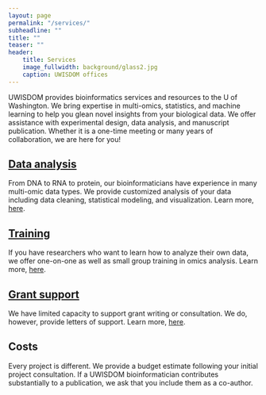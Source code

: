 ```yaml
---
layout: page
permalink: "/services/"
subheadline: ""
title: ""
teaser: ""
header:
    title: Services
    image_fullwidth: background/glass2.jpg
    caption: UWISDOM offices
---
```


UWISDOM provides bioinformatics services and resources to the U of Washington. We bring expertise in multi-omics, statistics, and machine learning to help you glean novel insights from your biological data. We offer assistance with experimental design, data analysis, and manuscript publication. Whether it is a one-time meeting or many years of collaboration, we are here for you! 

## <a href="/services/data-analysis">Data analysis</a>

From DNA to RNA to protein, our bioinformaticians have experience in many multi-omic data types. We provide customized analysis of your data including data cleaning, statistical modeling, and visualization. Learn more, <a href="/services/data-analysis">here</a>.

## <a href="/services/training">Training</a>

If you have researchers who want to learn how to analyze their own data, we offer one-on-one as well as small group training in omics analysis. Learn more, <a href="/services/training">here</a>.

## <a href="/services/grants">Grant support</a>

We have limited capacity to support grant writing or consultation. We do, however, provide letters of support. Learn more, <a href="/services/consult">here</a>.

## Costs

Every project is different. We provide a budget estimate following your initial project consultation. If a UWISDOM bioinformatician contributes substantially to a publication, we ask that you include them as a co-author.
